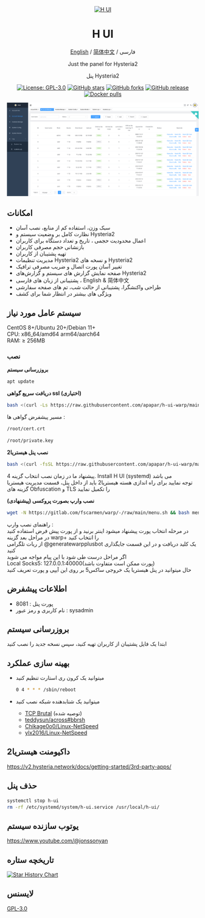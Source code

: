 <div align="center">

<a href="https://github.com//apapar/h-ui-warp"><img src="./docs/images/head-cover.png" alt="H UI" width="150" /></a>

<h1 align="center">H UI</h1>

[English](README_EN.md) / [简体中文](README_ZH.md) / فارسی

Just the panel for Hysteria2

پنل Hysteria2

<p>
<a href="https://www.gnu.org/licenses/gpl-3.0.html"><img src="https://img.shields.io/github/license/jonssonyan/h-ui" alt="License: GPL-3.0"></a>
<a href="https://github.com/jonssonyan/h-ui/stargazers"><img src="https://img.shields.io/github/stars/jonssonyan/h-ui" alt="GitHub stars"></a>
<a href="https://github.com/jonssonyan/h-ui/forks"><img src="https://img.shields.io/github/forks/jonssonyan/h-ui" alt="GitHub forks"></a>
<a href="https://github.com/jonssonyan/h-ui/releases"><img src="https://img.shields.io/github/v/release/jonssonyan/h-ui" alt="GitHub release"></a>
<a href="https://hub.docker.com/r/jonssonyan/h-ui"><img src="https://img.shields.io/docker/pulls/jonssonyan/h-ui" alt="Docker pulls"></a>
</p>

![cover](./docs/images/cover.png)

</div>

## امکانات 


- سبک وزن، استفاده کم از منابع، نصب آسان
- نظارت کامل بر وضعیت سیستم و Hysteria2 
- اعمال محدودیت حجمی ، تاریخ و تعداد دستگاه برای کاربران
- بازنشانی حجم مصرفی کاربران
- تهیه پشتیبان از کاربران
- مدیریت تنظیمات Hysteria2 و نسخه های Hysteria2
- تغییر آسان پورت اتصال و ضریب مصرفی ترافیک
- صفحه نمایش گزارش های سیستم و گزارش‌های Hysteria2
- پشتیبانی از زبان های فارسی ، English & 简体中文
- طراحی واکنشگرا، پشتیبانی از حالت شب، تم های صفحه سفارشی
- ویژگی های بیشتر در انتظار شما برای کشف

## سیستم عامل مورد نیاز
<p align="left">
CentOS 8+/Ubuntu 20+/Debian 11+<br>
CPU: x86_64/amd64 arm64/aarch64<br>
RAM: ≥ 256MB
</p>

### نصب

**بروزرسانی سیستم**
```bash
apt update
```

**دریافت سریع گواهی ssl (اختیاری)**
```bash
bash <(curl -Ls https://raw.githubusercontent.com/apapar/h-ui-warp/main/ssl.sh --ipv4)
```
مسیر پیشفرض گواهی ها : <br>
```bash
/root/cert.crt
```
```bash
/root/private.key
```

**نصب پنل هیستریا2**
```bash
bash <(curl -fsSL https://raw.githubusercontent.com/apapar/h-ui-warp/main/install.sh)
```
پیشنهاد ما در زمان نصب انتخاب گزینه  4. Install H UI (systemd) می باشد<br>
توجه نمایید برای راه اندازی هسته هیستریا2 باید از داخل پنل، قسمت مدیریت هیستریا<br>
گزینه های Obfuscation و TLS را تکمیل نمایید

**نصب وارپ بصورت پروکسی (پیشنهادی)**
```bash
wget -N https://gitlab.com/fscarmen/warp/-/raw/main/menu.sh && bash menu.sh w
```
راهنمای نصب وارپ : <br>
در مرحله انتخاب پورت پیشنهاد میشود  اینتر برنید و از پورت پیش فرض استفاده کنید<br>
در مراحل بعد گزینه warp+ را انتخاب کنید<br>
از ربات تلگرامی @generatewarpplusbot یک کلید دریافت و در این قسمت جایگذاری کنید<br>
اگر مراحل درست طی شود با این پیام مواجه می شوید<br>
 Local Socks5: 127.0.0.1:40000(پورت ممکن است متفاوت باشد)<br>
حال میتوانید در پنل هیستریا یک خروجی ساکس5 بر روی این آیپی و پورت تعریف کنید


## اطلاعات پیشفرض

- پورت پنل : 8081
- نام کاربری و رمز عبور : sysadmin

## بروزرسانی سیستم

ابتدا یک فایل پشتیبان از کاربران تهیه کنید، سپس نسخه جدید را نصب کنید


## بهینه سازی عملکرد

- میتوانید یک کرون ری استارت تنظیم کنید

    ```bash
    0 4 * * * /sbin/reboot
    ```

- میتوانید یک شتابدهنده شبکه نصب کنید
    - [TCP Brutal](https://github.com/apernet/tcp-brutal) (توصیه شده)
    - [teddysun/across#bbrsh](https://github.com/teddysun/across#bbrsh)
    - [Chikage0o0/Linux-NetSpeed](https://github.com/ylx2016/Linux-NetSpeed)
    - [ylx2016/Linux-NetSpeed](https://github.com/ylx2016/Linux-NetSpeed)

## داکیومنت هیستریا2

https://v2.hysteria.network/docs/getting-started/3rd-party-apps/

## حذف پنل

```bash
systemctl stop h-ui
rm -rf /etc/systemd/system/h-ui.service /usr/local/h-ui/
```


## یوتوب سازنده سیستم

https://www.youtube.com/@jonssonyan


## تاریخچه ستاره

[![Star History Chart](https://api.star-history.com/svg?repos=jonssonyan/h-ui&type=Date)](https://star-history.com/#jonssonyan/h-ui&Date)

## لایسنس

[GPL-3.0](LICENSE)